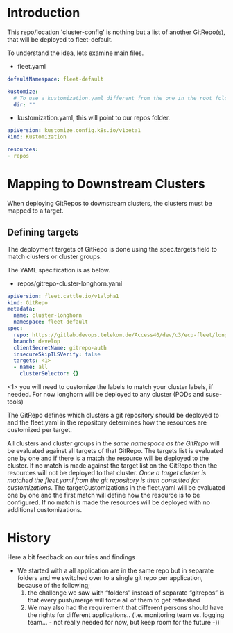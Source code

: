 
# Introduction

This repo/location 'cluster-config' is nothing but a list of another GitRepo(s), that will be deployed to fleet-default.

To understand the idea, lets examine main files.

- fleet.yaml

```` yaml
defaultNamespace: fleet-default

kustomize:
  # To use a kustomization.yaml different from the one in the root folder
  dir: ""
````

- kustomization.yaml, this will point to our repos folder.

```` yaml
apiVersion: kustomize.config.k8s.io/v1beta1
kind: Kustomization

resources:
- repos
```` 

# Mapping to Downstream Clusters

When deploying GitRepos to downstream clusters, the clusters must be mapped to a target.

## Defining targets

The deployment targets of GitRepo is done using the spec.targets field to match clusters or cluster groups. 

The YAML specification is as below.

- repos/gitrepo-cluster-longhorn.yaml

```` yaml
apiVersion: fleet.cattle.io/v1alpha1
kind: GitRepo
metadata:
  name: cluster-longhorn
  namespace: fleet-default
spec:
  repo: https://gitlab.devops.telekom.de/Access40/dev/c3/ecp-fleet/longhorn.git
  branch: develop
  clientSecretName: gitrepo-auth
  insecureSkipTLSVerify: false
  targets: <1>
  - name: all
    clusterSelector: {}
````

<1> you will need to customize the labels to match your cluster labels, if needed. For now longhorn will be deployed to any cluster (PODs and suse-tools)

The GitRepo defines which clusters a git repository should be deployed to and the fleet.yaml in the repository determines how the resources are customized per target.

All clusters and cluster groups in the *same namespace as the GitRepo* will be evaluated against all targets of that GitRepo. The targets list is evaluated one by one and if there is a match the resource will be deployed to the cluster. If no match is made against the target list on the GitRepo then the resources will not be deployed to that cluster. *Once a target cluster is matched the fleet.yaml from the git repository is then consulted for customizations*. The targetCustomizations in the fleet.yaml will be evaluated one by one and the first match will define how the resource is to be configured. If no match is made the resources will be deployed with no additional customizations.

# History

Here a bit feedback on our tries and findings

- We started with a all application are in the same repo but in separate folders and we switched over to a single git repo per application, because of the following;
  1. the challenge we saw with “folders” instead of separate “gitrepos” is that every push/merge will force all of them to get refreshed
  2. We may also had the requirement that different persons should have the rights for different applications.. (i.e. monitoring team vs. logging team… - not really needed for now, but keep room for the future -))
